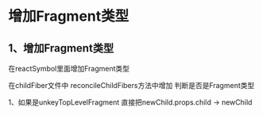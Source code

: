 # 增加Fragment类型

## 1、增加Fragment类型
在reactSymbol里面增加Fragment类型

在childFiber文件中 reconcileChildFibers方法中增加 判断是否是Fragment类型

1、如果是unkeyTopLevelFragment 直接把newChild.props.child -> newChild